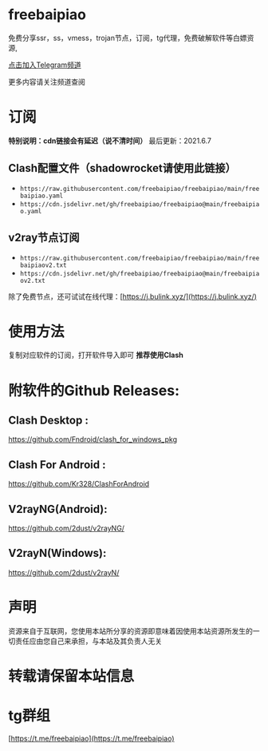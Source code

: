 # freebaipiao

免费分享ssr，ss，vmess，trojan节点，订阅，tg代理，免费破解软件等白嫖资源,

[点击加入Telegram频道](https://t.me/freebaipiao)

更多内容请关注频道查阅

# 订阅
**特别说明：cdn链接会有延迟（说不清时间）**
最后更新：2021.6.7
## Clash配置文件（shadowrocket请使用此链接）

- `https://raw.githubusercontent.com/freebaipiao/freebaipiao/main/freebaipiao.yaml`
- `https://cdn.jsdelivr.net/gh/freebaipiao/freebaipiao@main/freebaipiao.yaml`


## v2ray节点订阅  

- `https://raw.githubusercontent.com/freebaipiao/freebaipiao/main/freebaipiaov2.txt`  
- `https://cdn.jsdelivr.net/gh/freebaipiao/freebaipiao@main/freebaipiaov2.txt`

除了免费节点，还可试试在线代理：[https://j.bulink.xyz/](https://j.bulink.xyz/)


# 使用方法

复制对应软件的订阅，打开软件导入即可
**推荐使用Clash**

# 附软件的Github Releases:
## Clash Desktop : 
https://github.com/Fndroid/clash_for_windows_pkg

## Clash For Android : 
https://github.com/Kr328/ClashForAndroid

## V2rayNG(Android):
https://github.com/2dust/v2rayNG/

## V2rayN(Windows):
https://github.com/2dust/v2rayN/

# 声明
资源来自于互联网，您使用本站所分享的资源即意味着因使用本站资源所发生的一切责任应由您自己来承担，与本站及其负责人无关

# 转载请保留本站信息

# tg群组
[https://t.me/freebaipiao](https://t.me/freebaipiao)
